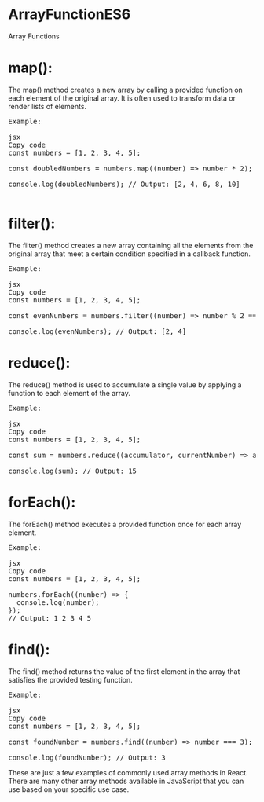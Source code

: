 # ArrayFunctionES6
Array Functions

# map(): #
The map() method creates a new array by calling a provided function on each element of the original array. It is often used to transform data or render lists of elements.
<pre>
Example:

jsx
Copy code
const numbers = [1, 2, 3, 4, 5];

const doubledNumbers = numbers.map((number) => number * 2);

console.log(doubledNumbers); // Output: [2, 4, 6, 8, 10]
  </pre>
  
# filter(): #
The filter() method creates a new array containing all the elements from the original array that meet a certain condition specified in a callback function.
<pre>
Example:

jsx
Copy code
const numbers = [1, 2, 3, 4, 5];

const evenNumbers = numbers.filter((number) => number % 2 === 0);

console.log(evenNumbers); // Output: [2, 4]
</pre>

# reduce(): #
The reduce() method is used to accumulate a single value by applying a function to each element of the array.
<pre>
Example:

jsx
Copy code
const numbers = [1, 2, 3, 4, 5];

const sum = numbers.reduce((accumulator, currentNumber) => accumulator + currentNumber, 0);

console.log(sum); // Output: 15
</pre>
# forEach(): #
The forEach() method executes a provided function once for each array element.
<pre>
Example:

jsx
Copy code
const numbers = [1, 2, 3, 4, 5];

numbers.forEach((number) => {
  console.log(number);
});
// Output: 1 2 3 4 5
</pre>

# find(): #
The find() method returns the value of the first element in the array that satisfies the provided testing function.
<pre>
Example:

jsx
Copy code
const numbers = [1, 2, 3, 4, 5];

const foundNumber = numbers.find((number) => number === 3);

console.log(foundNumber); // Output: 3
</pre>
These are just a few examples of commonly used array methods in React. There are many other array methods available in JavaScript that you can use based on your specific use case.
